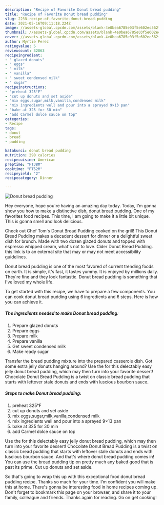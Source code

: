 ```yaml
---
description: "Recipe of Favorite Donut bread pudding"
title: "Recipe of Favorite Donut bread pudding"
slug: 2238-recipe-of-favorite-donut-bread-pudding
date: 2021-05-16T09:11:18.224Z
image: //assets-global.cpcdn.com/assets/blank-4e0bea6785e03f5e602ec562f230caae08da540cada707380b4fe1bbebba43da.png
thumbnail: //assets-global.cpcdn.com/assets/blank-4e0bea6785e03f5e602ec562f230caae08da540cada707380b4fe1bbebba43da.png
cover: //assets-global.cpcdn.com/assets/blank-4e0bea6785e03f5e602ec562f230caae08da540cada707380b4fe1bbebba43da.png
author: Myrtie Perez
ratingvalue: 5
reviewcount: 32863
recipeingredient:
- " glazed donuts"
- " eggs"
- " milk"
- " vanilla"
- " sweet condensed milk"
- " sugar"
recipeinstructions:
- "preheat 325°F"
- "cut up donuts and set aside"
- "mix eggs,sugar,milk,vanilla,condensed milk"
- "mix ingredients well and pour into a sprayed 9×13 pan"
- "bake at 325 for 30 min"
- "add Carmel dolce sauce on top"
categories:
- Recipe
tags:
- donut
- bread
- pudding

katakunci: donut bread pudding 
nutrition: 298 calories
recipecuisine: American
preptime: "PT38M"
cooktime: "PT52M"
recipeyield: "2"
recipecategory: Dinner

---
```



![Donut bread pudding](//assets-global.cpcdn.com/assets/blank-4e0bea6785e03f5e602ec562f230caae08da540cada707380b4fe1bbebba43da.png)

Hey everyone, hope you're having an amazing day today. Today, I'm gonna show you how to make a distinctive dish, donut bread pudding. One of my favorites food recipes. This time, I am going to make it a little bit unique. This is gonna smell and look delicious.

Check out Chef Tom&#39;s Donut Bread Pudding cooked on the grill! This Donut Bread Pudding makes a decadent dessert for dinner or a delightful sweet dish for brunch. Made with two dozen glazed donuts and topped with espresso whipped cream, what&#39;s not to love. Cider Donut Bread Pudding. this link is to an external site that may or may not meet accessibility guidelines.

Donut bread pudding is one of the most favored of current trending foods on earth. It is simple, it's fast, it tastes yummy. It is enjoyed by millions daily. They're fine and they look fantastic. Donut bread pudding is something that I've loved my whole life.


To get started with this recipe, we have to prepare a few components. You can cook donut bread pudding using 6 ingredients and 6 steps. Here is how you can achieve it.

<!--inarticleads1-->

##### The ingredients needed to make Donut bread pudding:

1. Prepare  glazed donuts
1. Prepare  eggs
1. Prepare  milk
1. Prepare  vanilla
1. Get  sweet condensed milk
1. Make ready  sugar


Transfer the bread pudding mixture into the prepared casserole dish. Got some extra jelly donuts hanging around? Use the for this delectably easy jelly donut bread pudding, which may then turn into your favorite dessert! Chocolate Donut Bread Pudding is a twist on classic bread pudding that starts with leftover stale donuts and ends with luscious bourbon sauce. 

<!--inarticleads2-->

##### Steps to make Donut bread pudding:

1. preheat 325°F
1. cut up donuts and set aside
1. mix eggs,sugar,milk,vanilla,condensed milk
1. mix ingredients well and pour into a sprayed 9×13 pan
1. bake at 325 for 30 min
1. add Carmel dolce sauce on top


Use the for this delectably easy jelly donut bread pudding, which may then turn into your favorite dessert! Chocolate Donut Bread Pudding is a twist on classic bread pudding that starts with leftover stale donuts and ends with luscious bourbon sauce. And that&#39;s where donut bread pudding comes in! You can use the bread pudding tip on pretty much any baked good that is past its prime. Cut up donuts and set aside. 

So that's going to wrap this up with this exceptional food donut bread pudding recipe. Thanks so much for your time. I'm confident you will make this at home. There's gonna be interesting food in home recipes coming up. Don't forget to bookmark this page on your browser, and share it to your family, colleague and friends. Thanks again for reading. Go on get cooking!
